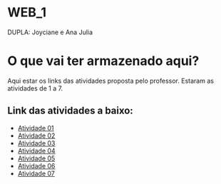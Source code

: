 # WEB_1
DUPLA: Joyciane e Ana Julia

# O que vai ter armazenado aqui?
Aqui estar os links das atividades proposta pelo professor. Estaram as atividades de 1 a 7.

## Link das atividades a baixo:
- [Atividade 01]()
- [Atividade 02](https://joycianesousa.github.io/atividade2/)
- [Atividade 03](https://joycianesousa.github.io/Atividade3/)
- [Atividade 04](https://joycianesousa.github.io/Atividade-04/)
- [Atividade 05](https://joycianesousa.github.io/Atividade-05/)
- [Atividade 06](https://joycianesousa.github.io/Atividade06/)
- [Atividade 07](https://joycianesousa.github.io/Atividade07/)


